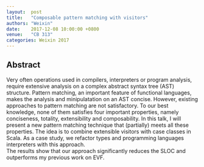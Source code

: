 ```yaml
---
layout:  post
title:   "Composable pattern matching with visitors"
authors: "Weixin"
date:    2017-12-08 10:00:00 +0800
venue:   "CB 313"
categories: Weixin 2017
---
```

## Abstract
Very often operations used in compilers, interpreters or program analysis, require extensive analysis on a complex abstract syntax tree (AST) structure. 
Pattern matching, an important feature of functional languages, makes the analysis and minipulatation on an AST concise.
However, existing approaches to pattern matching are not satisfactory. To our best knowledge, none of them satisfies four important properties, namely conciseness, 
totality, extensibility and composability. In this talk, I will present a new pattern matching technique that (partially) meets all these properties. 
The idea is to combine extensible visitors with case classes in Scala. As a case study, we refactor types and programming languages interpreters with this approach.  
The results show that our approach significantly reduces the SLOC and outperforms my previous work on EVF. 
